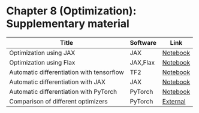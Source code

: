# Chapter 8 (Optimization): Supplementary material
|Title|Software|Link|
-|-|-
|Optimization using JAX|JAX|[Notebook](https://colab.research.google.com/github/probml/probml-notebooks/blob/master/notebooks/opt_jax.ipynb)
|Optimization using Flax|JAX,Flax|[Notebook](https://colab.research.google.com/github/probml/probml-notebooks/blob/master/notebooks/opt_flax.ipynb)
|Automatic differentiation with tensorflow|TF2|[Notebook](https://colab.research.google.com/github/probml/probml-notebooks/blob/master/notebooks/autodiff_tf.ipynb)
|Automatic differentiation with JAX|JAX|[Notebook](https://colab.research.google.com/github/probml/probml-notebooks/blob/master/notebooks/autodiff_jax.ipynb)
|Automatic differentiation with PyTorch|PyTorch|[Notebook](https://colab.research.google.com/github/probml/probml-notebooks/blob/master/notebooks/autodiff_pytorch.ipynb)
|Comparison of different optimizers|PyTorch|[External](https://github.com/haven-ai/optimization-toolkit)